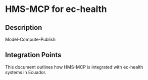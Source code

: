 # HMS-MCP for ec-health

## Description

Model-Compute-Publish

## Integration Points

This document outlines how HMS-MCP is integrated with ec-health systems in Ecuador.
